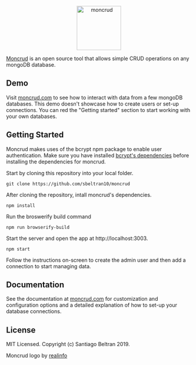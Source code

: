 <p align="center"><img src="logo/horizontal.png" alt="moncrud" height="120px"></p>

[Moncrud](https://moncrud.com) is an open source tool that allows simple CRUD operations on any mongoDB database.

## Demo

Visit [moncrud.com](https://demo.moncrud.com) to see how to interact with data from a few mongoDB databases. This demo doesn't showcase how to create users or set-up connections. You can red the "Getting started" section to start working with your own databases.

## Getting Started


Moncrud makes uses of the bcrypt npm package to enable user authentication. Make sure you have installed [bcrypt's dependencies](https://www.npmjs.com/package/bcrypt#dependencies) before installing the dependencies for moncrud.

Start by cloning this repository into your local folder.

```
git clone https://github.com/sbeltran10/moncrud
```

After cloning the repository, intall moncrud's dependencies.

```
npm install
```
Run the broswerify build command

```
npm run browserify-build
```

Start the server and open the app at http://localhost:3003.

```
npm start
```

Follow the instructions on-screen to create the admin user and then add a connection to start managing data.


## Documentation
 
See the documentation at [moncrud.com](https://moncrud.com/docs) for customization and configuration options and a detailed explanation of how to set-up your database connections.

## License

MIT Licensed. Copyright (c) Santiago Beltran 2019.

Moncrud logo by [realinfo](https://github.com/reallinfo)

